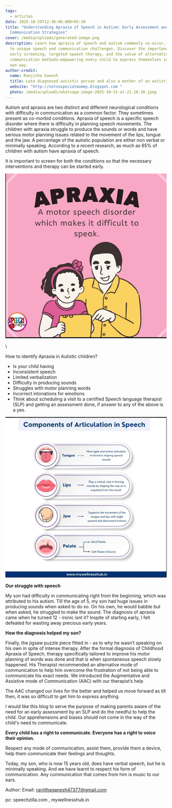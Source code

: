 ```yaml
---
tags:
  - articles
date: 2025-10-29T12:38:00.000+05:30
title: "Understanding Apraxia of Speech in Autism: Early Assessment and
  Communication Strategies"
cover: /media/uploads/generated-image.png
description: Learn how apraxia of speech and autism commonly co-occur, leading
  to unique speech and communication challenges. Discover the importance of
  early screening, targeted speech therapy, and the value of alternative
  communication methods—empowering every child to express themselves in their
  own way.
author-credit:
  name: Ranjitha Ganesh
  title: Late diagnosed autistic person and also a mother of an autistic teenager
  website: "http://notsospecialmommy.blogspot.com "
  photo: /media/uploads/whatsapp-image-2025-10-15-at-21.10.18.jpeg
---
```



Autism and apraxia are two distinct and different neurological conditions with difficulty in communication as a common factor. They sometimes present as co-morbid conditions. Apraxia of speech is a specific speech disorder where there is  difficulty in planning speech movements. The children with apraxia struggle to produce the sounds or words and have serious motor planning issues related to the movement of the lips, tongue and the jaw. A percentage  of the autistic population are either non verbal or minimally speaking. According to a recent research, as much as 65% of children with autism have apraxia of speech. 

It is important to screen for both the conditions so that the necessary interventions and therapy can  be started early.

![PC: speechzilla.com](/media/uploads/whatsapp-image-2025-10-23-at-18.40.03-1-.jpeg)

\    

How to identify Apraxia in Autistic children?

* Is your child having         
* Inconsistent speech
* Limited verbalization
* Difficulty in producing sounds
* Struggles with motor planning words
* Incorrect intonations for emotions
* Think about scheduling a visit to a certified Speech language therapist (SLP) and getting an  assessment done, if answer to any of the above is a yes.

![](/media/uploads/whatsapp-image-2025-10-23-at-18.40.03.jpeg)



**Our struggle with speech**

My son had difficulty in communicating right from the beginning, which was attributed to his autism.  Till the age of 5, my son had huge  issues in producing sounds when asked to do so. On his own, he would babble but when asked, he struggled to make the sound.  The diagnosis of apraxia came when he turned 12 - ironic isnt it? Inspite of starting early, I felt defeated for wasting away precious early years.

**How the diagnosis helped my son?**

Finally, the jigsaw puzzle piece fitted in - as to why he wasn’t speaking on his own in spite of intense therapy.  After the formal diagnosis of Childhood Apraxia of Speech, therapy specifically tailored  to improve his motor planning of words was done and that is when spontaneous speech slowly happened.  His Therapist recommended an alternative mode of communication to help him overcome the frustration of not being able to  communicate his exact needs. We introduced the Augmentative and Assistive mode of Communication (AAC) with our therapist’s help 

The AAC  changed our lives  for the better and helped  us  move forward as  till then, it was so difficult to get him to express anything.

I would like this blog to serve the purpose of making parents aware of the need for an early assessment by an SLP and do the needful to help the child. Our apprehensions and biases should not come in the way of the child's need to communicate. 

**Every child has a right to communicate. Everyone has a right to voice their opinion.**

Respect any mode of communication, assist them, provide them a device, help them communicate their feelings and thoughts.

Today, my son, who is now 15 years old, does have verbal speech, but he is minimally speaking. And we have learnt to  respect his  form of communication. Any communication that comes from him is music to our ears.

Author:   Email:  ranjithaganesh47377@gmail.com 



pc: speechzilla.com , mywellnesshub.in
